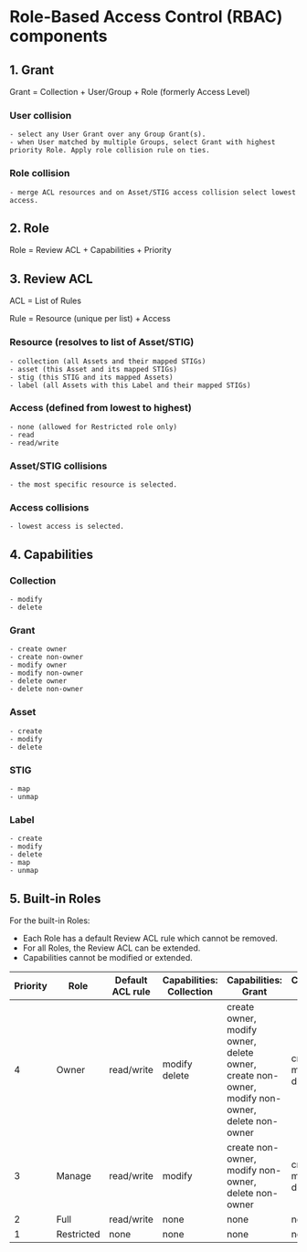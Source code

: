 # Role-Based Access Control (RBAC) components

## 1. Grant
Grant = Collection + User/Group + Role  (formerly Access Level)
### User collision
    - select any User Grant over any Group Grant(s).
    - when User matched by multiple Groups, select Grant with highest priority Role. Apply role collision rule on ties.
### Role collision
    - merge ACL resources and on Asset/STIG access collision select lowest access.  

## 2. Role
Role = Review ACL + Capabilities + Priority

## 3. Review ACL
ACL = List of Rules

Rule = Resource (unique per list) + Access

### Resource (resolves to list of Asset/STIG)
    - collection (all Assets and their mapped STIGs)
    - asset (this Asset and its mapped STIGs)
    - stig (this STIG and its mapped Assets)
    - label (all Assets with this Label and their mapped STIGs)
### Access (defined from lowest to highest)
    - none (allowed for Restricted role only)
    - read
    - read/write 
### Asset/STIG collisions
    - the most specific resource is selected.
### Access collisions
    - lowest access is selected.

## 4. Capabilities
### Collection
    - modify
    - delete
### Grant
    - create owner
    - create non-owner
    - modify owner
    - modify non-owner
    - delete owner
    - delete non-owner
### Asset
    - create
    - modify
    - delete
### STIG
    - map
    - unmap
### Label
    - create
    - modify
    - delete
    - map
    - unmap

## 5. Built-in Roles
For the built-in Roles:
- Each Role has a default Review ACL rule which cannot be removed.
- For all Roles, the Review ACL can be extended.
- Capabilities cannot be modified or extended.

| Priority | Role       | Default ACL rule        | Capabilities: Collection | Capabilities: Grant                                                                                                  | Capabilities: Asset              | Capabilities: Label                                   | Capabilities: STIG  |
|----------|------------|-------------------------|------------------------|--------------------------------------------------------------------------------------------------------------------|--------------------------------|-----------------------------------------------------|-------------------|
| 4        | Owner      |  read/write  | modify<br />delete     | create owner,<br />modify owner,<br />delete owner,<br />create non-owner,<br />modify non-owner,<br />delete non-owner | create<br />modify<br />delete | create<br />modify<br />delete<br />map<br />unmap  | map<br />unmap    |
| 3        | Manage     |  read/write  | modify                 | create non-owner,<br />modify non-owner,<br />delete non-owner                                                       | create<br />modify<br />delete | create<br />modify<br />delete<br />map<br />unmap  | map<br />unmap    |
| 2        | Full       |  read/write  | none                   | none                                                                                                               | none                           | none                                                | none              |
| 1        | Restricted | none                    | none                   | none                                                                                                               | none                           | none                                                | none              |


